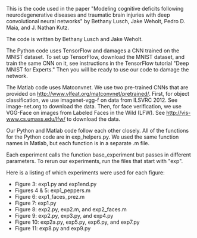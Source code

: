 This is the code used in the paper "Modeling cognitive deficits following neurodegenerative diseases and traumatic brain
injuries with deep convolutional neural networks" by Bethany Lusch, Jake Weholt, Pedro D. Maia, and J. Nathan Kutz.

The code is written by Bethany Lusch and Jake Weholt.

The Python code uses TensorFlow and damages a CNN trained on the MNIST dataset. To set up TensorFlow, download the MNIST dataset, and train the same CNN on it, see instructions in the TensorFlow tutorial "Deep MNIST for Experts." Then you will be ready to use our code to damage the network.

The Matlab code uses Matconvnet. We use two pre-trained CNNs that are provided on http://www.vlfeat.org/matconvnet/pretrained/. First, for object classification, we use imagenet-vgg-f on data from ILSVRC 2012. See image-net.org to download the data. Then, for face verification, we use VGG-Face on images from Labeled Faces in the Wild (LFW). See http://vis-www.cs.umass.edu/lfw/ to download the data. 

Our Python and Matlab code follow each other closely. All of the functions for the Python code are in exp_helpers.py. We used the same function names in Matlab, but each function is in a separate .m file. 

Each experiment calls the function base_experiment but passes in different parameters. To rerun our experiments, run the files that start with "exp".

Here is a listing of which experiments were used for each figure:
- Figure 3: exp1.py and exp1end.py
- Figures 4 & 5: exp1_peppers.m
- Figure 6: exp1_faces_prez.m
- Figure 7: exp1.py
- Figure 8: exp2.py, exp2.m, and exp2_faces.m
- Figure 9: exp2.py, exp3.py, and exp4.py
- Figure 10: exp2a.py, exp5.py, exp6.py, and exp7.py
- Figure 11: exp8.py and exp9.py

